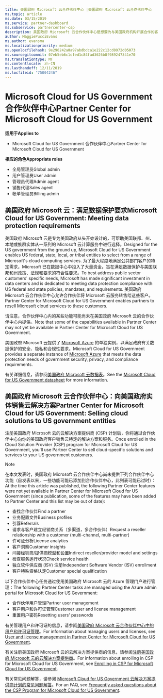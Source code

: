 ```yaml
---
title: 美国政府 Microsoft 云合作伙伴中心 |美国政府 Microsoft 云合作伙伴中心
ms.topic: article
ms.date: 03/15/2019
ms.service: partner-dashboard
ms.subservice: partnercenter-csp
description: 美国政府 Microsoft 云合作伙伴中心是想要为与美国政府机构开展合作的客户提供 Microsoft 云解决方案的 Microsoft 合作伙伴的业务门户。
author: MaggiePucciEvans
ms.author: evansma
ms.localizationpriority: medium
ms.openlocfilehash: 9e290242a0a97abdbdca1e222c12cd0072d05073
ms.sourcegitcommit: 07eb5eb6c1cfed1c84fad3626b8f989247341e70
ms.translationtype: MT
ms.contentlocale: zh-CN
ms.lasthandoff: 12/11/2019
ms.locfileid: "75004246"
---
```

# <a name="partner-center-for-microsoft-cloud-for-us-government"></a><span data-ttu-id="c7fa7-103">Microsoft Cloud for US Government 合作伙伴中心</span><span class="sxs-lookup"><span data-stu-id="c7fa7-103">Partner Center for Microsoft Cloud for US Government</span></span>

<span data-ttu-id="c7fa7-104">**适用于**</span><span class="sxs-lookup"><span data-stu-id="c7fa7-104">**Applies to**</span></span>

-  <span data-ttu-id="c7fa7-105">Microsoft Cloud for US Government 合作伙伴中心</span><span class="sxs-lookup"><span data-stu-id="c7fa7-105">Partner Center for Microsoft Cloud for US Government</span></span>

<span data-ttu-id="c7fa7-106">**相应的角色**</span><span class="sxs-lookup"><span data-stu-id="c7fa7-106">**Appropriate roles**</span></span>
-   <span data-ttu-id="c7fa7-107">全局管理员</span><span class="sxs-lookup"><span data-stu-id="c7fa7-107">Global admin</span></span>
-   <span data-ttu-id="c7fa7-108">用户管理员</span><span class="sxs-lookup"><span data-stu-id="c7fa7-108">User admin</span></span>
-   <span data-ttu-id="c7fa7-109">管理员代理</span><span class="sxs-lookup"><span data-stu-id="c7fa7-109">Admin agent</span></span>
-   <span data-ttu-id="c7fa7-110">销售代理</span><span class="sxs-lookup"><span data-stu-id="c7fa7-110">Sales agent</span></span>
-   <span data-ttu-id="c7fa7-111">帐单管理员</span><span class="sxs-lookup"><span data-stu-id="c7fa7-111">Billing admin</span></span>

## <a name="microsoft-cloud-for-us-government-meeting-data-protection-requirements"></a><span data-ttu-id="c7fa7-112">美国政府 Microsoft 云：满足数据保护要求</span><span class="sxs-lookup"><span data-stu-id="c7fa7-112">Microsoft Cloud for US Government: Meeting data protection requirements</span></span> 

<span data-ttu-id="c7fa7-113">美国政府 Microsoft 云是专为美国政府从头开始设计的，可帮助美国联邦、州、本地或族群实体从一系列的 Microsoft 云计算服务中进行选择。</span><span class="sxs-lookup"><span data-stu-id="c7fa7-113">Designed for the US government from the ground up, Microsoft Cloud for US Government enables US federal, state, local, or tribal entities to select from a range of Microsoft's cloud computing services.</span></span> <span data-ttu-id="c7fa7-114">为了最大程度地满足公共部门客户的特定需求，Microsoft 已在数据中心中投入了大量资金，旨在满足数据保护与美国联邦和州政策、法规和要求的符合性要求。</span><span class="sxs-lookup"><span data-stu-id="c7fa7-114">To best address public sector customers' specific needs, Microsoft has made significant investment in data centers and is dedicated to meeting data protection compliance with US federal and state policies, mandates, and requirements.</span></span> <span data-ttu-id="c7fa7-115">美国政府 Microsoft 云合作伙伴中心允许合作伙伴将 Microsoft 云服务转售给这些客户。</span><span class="sxs-lookup"><span data-stu-id="c7fa7-115">Partner Center for Microsoft Cloud for US Government enables partners to resell Microsoft cloud services to these customers.</span></span>

<span data-ttu-id="c7fa7-116">请注意，合作伙伴中心内的某些功能可能尚未在美国政府 Microsoft 云的合作伙伴中心内提供。</span><span class="sxs-lookup"><span data-stu-id="c7fa7-116">Note that some of the capabilities available in Partner Center may not yet be available in Partner Center for Microsoft Cloud for US Government.</span></span>

<span data-ttu-id="c7fa7-117">美国政府 Microsoft 云提供了 [Microsoft Azure](https://azure.microsoft.com/overview/clouds/government/) 的单独实例，以满足政府有关数据保护的安全、隐私和合规性要求。</span><span class="sxs-lookup"><span data-stu-id="c7fa7-117">Microsoft Cloud for US Government provides a separate instance of [Microsoft Azure](https://azure.microsoft.com/overview/clouds/government/) that meets the data protection needs of government security, privacy, and compliance requirements.</span></span> 

<span data-ttu-id="c7fa7-118">有关详细信息，请参阅[美国政府 Microsoft 云数据表](https://download.microsoft.com/download/C/9/C/C9CA3002-DFC4-4ADA-841F-DF42AEC042FB/Microsoft_Azure_Government_Datasheet_EN_US.PDF)。</span><span class="sxs-lookup"><span data-stu-id="c7fa7-118">See the [Microsoft Cloud for US Government datasheet](https://download.microsoft.com/download/C/9/C/C9CA3002-DFC4-4ADA-841F-DF42AEC042FB/Microsoft_Azure_Government_Datasheet_EN_US.PDF) for more information.</span></span>

## <a name="partner-center-for-microsoft-cloud-for-us-government-selling-cloud-solutions-to-us-government-entities"></a><span data-ttu-id="c7fa7-119">美国政府 Microsoft 云合作伙伴中心：向美国政府实体销售云解决方案</span><span class="sxs-lookup"><span data-stu-id="c7fa7-119">Partner Center for Microsoft Cloud for US Government: Selling cloud solutions to US government entities</span></span>

<span data-ttu-id="c7fa7-120">注册美国政府 Microsoft 云的云解决方案提供商 (CSP) 计划后，你将通过合作伙伴中心向你的美国政府客户销售云特定的解决方案和服务。</span><span class="sxs-lookup"><span data-stu-id="c7fa7-120">Once enrolled in the Cloud Solution Provider (CSP) program for Microsoft Cloud for US Government, you'll use Partner Center to sell cloud-specific solutions and services to your US government customers.</span></span> 

> [!NOTE]  
> <span data-ttu-id="c7fa7-121">在本文发表时，美国政府 Microsoft 云合作伙伴中心尚未提供下列合作伙伴中心功能（自发表以来，一些功能可能已添加到合作伙伴中心，此列表可能已过时）：</span><span class="sxs-lookup"><span data-stu-id="c7fa7-121">At the time this article was published, the following Partner Center features were not yet available in Partner Center for Microsoft Cloud for US Government (since publication, some of the features may have been added to Partner Center and this list may be out of date):</span></span>

- <span data-ttu-id="c7fa7-122">查找合作伙伴</span><span class="sxs-lookup"><span data-stu-id="c7fa7-122">Find a partner</span></span>
- <span data-ttu-id="c7fa7-123">业务配置文件</span><span class="sxs-lookup"><span data-stu-id="c7fa7-123">Business profiles</span></span>
- <span data-ttu-id="c7fa7-124">引荐</span><span class="sxs-lookup"><span data-stu-id="c7fa7-124">Referrals</span></span>
- <span data-ttu-id="c7fa7-125">请求与客户建立经销商关系（多渠道，多合作伙伴）</span><span class="sxs-lookup"><span data-stu-id="c7fa7-125">Request a reseller relationship with a customer (multi-channel, multi-partner)</span></span>
- <span data-ttu-id="c7fa7-126">许可证分析</span><span class="sxs-lookup"><span data-stu-id="c7fa7-126">License analytics</span></span>
- <span data-ttu-id="c7fa7-127">客户洞察</span><span class="sxs-lookup"><span data-stu-id="c7fa7-127">Customer insights</span></span>
- <span data-ttu-id="c7fa7-128">间接经销商/提供商模型和设置</span><span class="sxs-lookup"><span data-stu-id="c7fa7-128">Indirect reseller/provider model and settings</span></span>
- <span data-ttu-id="c7fa7-129">检查服务运行状况</span><span class="sxs-lookup"><span data-stu-id="c7fa7-129">Check service health</span></span>
- <span data-ttu-id="c7fa7-130">独立软件供应商 (ISV) 注册</span><span class="sxs-lookup"><span data-stu-id="c7fa7-130">Independent Software Vendor (ISV) enrollment</span></span>
- <span data-ttu-id="c7fa7-131">客户特殊资格认定</span><span class="sxs-lookup"><span data-stu-id="c7fa7-131">Customer special qualification</span></span>

<span data-ttu-id="c7fa7-132">以下合作伙伴中心任务通过使用美国政府 Microsoft 云的 Azure 管理门户进行管理：</span><span class="sxs-lookup"><span data-stu-id="c7fa7-132">The following Partner Center tasks are managed using the Azure admin portal for Microsoft Cloud for US Government:</span></span> 

-   <span data-ttu-id="c7fa7-133">合作伙伴用户管理</span><span class="sxs-lookup"><span data-stu-id="c7fa7-133">Partner user management</span></span>
-   <span data-ttu-id="c7fa7-134">客户用户和许可证管理</span><span class="sxs-lookup"><span data-stu-id="c7fa7-134">Customer user and license management</span></span>
-   <span data-ttu-id="c7fa7-135">重置用户密码</span><span class="sxs-lookup"><span data-stu-id="c7fa7-135">Resetting users' passwords</span></span>

<span data-ttu-id="c7fa7-136">有关管理用户和许可证的信息，请参阅[美国政府 Microsoft 云合作伙伴中心中的用户和许可证管理](user-management-in-partner-center-for-microsoft-us-govt-cloud.md)。</span><span class="sxs-lookup"><span data-stu-id="c7fa7-136">For information about managing users and licenses, see [User and license management in Partner Center for Microsoft Cloud for US Government](user-management-in-partner-center-for-microsoft-us-govt-cloud.md).</span></span>

<span data-ttu-id="c7fa7-137">有关注册美国政府 Microsoft 云的云解决方案提供商的信息，请参阅[注册美国政府 Microsoft 云的云解决方案提供商](enroll-in-csp-for-microsoft-us-govt-cloud.md)。</span><span class="sxs-lookup"><span data-stu-id="c7fa7-137">For information about enrolling in CSP for Microsoft Cloud for US Government, see [Enrolling in CSP for Microsoft Cloud for US Government](enroll-in-csp-for-microsoft-us-govt-cloud.md).</span></span>

<span data-ttu-id="c7fa7-138">有关常见问题解答，请参阅 [Microsoft Cloud for US Government 云解决方案提供商计划的常见问题解答](faq-for-us-govt-cloud.md)。</span><span class="sxs-lookup"><span data-stu-id="c7fa7-138">For an FAQ, see [Frequently asked questions about the CSP Program for Microsoft Cloud for US Government](faq-for-us-govt-cloud.md).</span></span>
